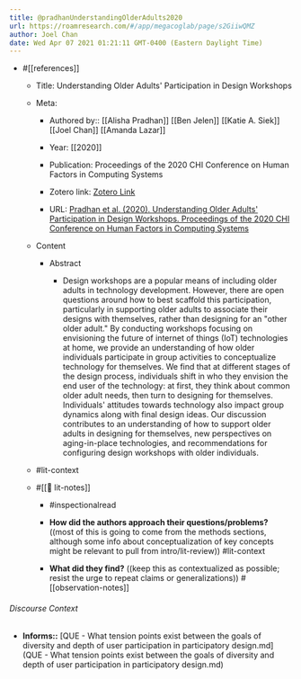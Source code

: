 ```yaml
---
title: @pradhanUnderstandingOlderAdults2020
url: https://roamresearch.com/#/app/megacoglab/page/s2GiiwQMZ
author: Joel Chan
date: Wed Apr 07 2021 01:21:11 GMT-0400 (Eastern Daylight Time)
---
```


- #[[references]]

    - Title: Understanding Older Adults' Participation in Design Workshops

    - Meta:

        - Authored by:: [[Alisha Pradhan]] [[Ben Jelen]] [[Katie A. Siek]] [[Joel Chan]] [[Amanda Lazar]]

        - Year: [[2020]]

        - Publication: Proceedings of the 2020 CHI Conference on Human Factors in Computing Systems

        - Zotero link: [Zotero Link](zotero://select/items/7_8S4I74Z6)

        - URL: [Pradhan et al. (2020). Understanding Older Adults' Participation in Design Workshops. Proceedings of the 2020 CHI Conference on Human Factors in Computing Systems](https://doi.org/10.1145/3313831.3376299)

    - Content

        - Abstract

            - Design workshops are a popular means of including older adults in technology development. However, there are open questions around how to best scaffold this participation, particularly in supporting older adults to associate their designs with themselves, rather than designing for an "other older adult." By conducting workshops focusing on envisioning the future of internet of things (IoT) technologies at home, we provide an understanding of how older individuals participate in group activities to conceptualize technology for themselves. We find that at different stages of the design process, individuals shift in who they envision the end user of the technology: at first, they think about common older adult needs, then turn to designing for themselves. Individuals' attitudes towards technology also impact group dynamics along with final design ideas. Our discussion contributes to an understanding of how to support older adults in designing for themselves, new perspectives on aging-in-place technologies, and recommendations for configuring design workshops with older individuals.

    - #lit-context

    - #[[📝 lit-notes]]

        - #inspectionalread

        - **How did the authors approach their questions/problems?** ((most of this is going to come from the methods sections, although some info about conceptualization of key concepts might be relevant to pull from intro/lit-review)) #lit-context

        - **What did they find?** ((keep this as contextualized as possible; resist the urge to repeat claims or generalizations)) #[[observation-notes]]

###### Discourse Context

- **Informs::** [QUE - What tension points exist between the goals of diversity and depth of user participation in participatory design.md](QUE - What tension points exist between the goals of diversity and depth of user participation in participatory design.md)

